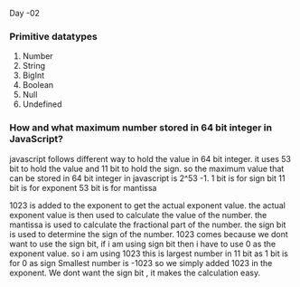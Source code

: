 Day -02

### Primitive datatypes

1. Number
2. String
3. BigInt
4. Boolean
5. Null
6. Undefined

### How and what maximum number stored in 64 bit integer in JavaScript?

javascript follows different way to hold the value in 64 bit integer. it uses 53 bit to hold the value and 11 bit to hold
the sign. so the maximum value that can be stored in 64 bit integer in javascript is 2^53 -1.
1 bit is for sign bit
11 bit is for exponent
53 bit is for mantissa

1023 is added to the exponent to get the actual exponent value. the actual exponent value is then used to calculate the value of the number. the mantissa is used to calculate the fractional part of the number. the sign bit is used to determine the sign of the number.
1023 comes because we dont want to use the sign bit, if i am using sign bit
then i have to use 0 as the exponent value. so i am using 1023 this is largest number in 11 bit as 1 bit is for 0 as sign
Smallest number is -1023
so we simply added 1023 in the exponent. We dont want the sign bit , it makes the calculation easy.
